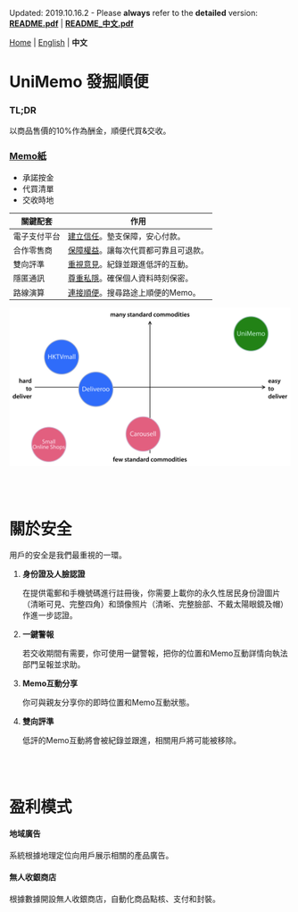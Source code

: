 Updated: 2019.10.16.2&nbsp;-&nbsp;Please <b>always</b> refer to the **detailed** version: **[README.pdf](https://github.com/xemexpress/UniMemo/blob/master/exported/README/README.pdf)** | **[README_中文.pdf](https://github.com/xemexpress/UniMemo/blob/master/exported/README/README_Chinese.pdf)**

[Home](https://github.com/xemexpress/UniMemo) | [English](https://github.com/xemexpress/UniMemo/blob/master/README.md) | **中文**

# UniMemo 發掘順便

### TL;DR

以商品售價的10%作為酬金，順便代買&交收。

### <u>Memo紙</u>

- 承諾按金
- 代買清單
- 交收時地

| 關鍵配套     | 作用                                  |
| ---------- | ------------------------------------- |
| <div style="white-space: nowrap;">電子支付平台</div> | <u>建立信任</u>。墊支保障，安心付款。 |
| <div style="white-space: nowrap;">合作零售商</div> | <u>保障權益</u>。讓每次代買都可靠且可退款。 |
| <div style="white-space: nowrap;">雙向評準</div> | <u>重視意見</u>。紀錄並跟進低評的互動。 |
| <div style="white-space: nowrap;">隱匿通訊</div> | <u>尊重私隱</u>。確保個人資料時刻保密。    |
| <div style="white-space: nowrap;">路線演算</div> | <u>連接順便</u>。搜尋路途上順便的Memo。 |

![Positioning](https://raw.githubusercontent.com/xemexpress/UniMemo/master/exported/README/Positioning.jpg)

<br/><br/>

# 關於安全

用戶的安全是我們最重視的一環。

1. **身份證及人臉認證**

   在提供電郵和手機號碼進行註冊後，你需要上載你的永久性居民身份證圖片（清晰可見、完整四角）和頭像照片（清晰、完整臉部、不戴太陽眼鏡及帽）作進一步認證。

2. **一鍵警報**

   若交收期間有需要，你可使用一鍵警報，把你的位置和Memo互動詳情向執法部門呈報並求助。

3. **Memo互動分享**

   你可與親友分享你的即時位置和Memo互動狀態。

4. **雙向評準**

   低評的Memo互動將會被紀錄並跟進，相關用戶將可能被移除。

<br/><br/>

# 盈利模式

#### 地域廣告

系統根據地理定位向用戶展示相關的產品廣告。



#### 無人收銀商店

根據數據開設無人收銀商店，自動化商品點核、支付和封裝。